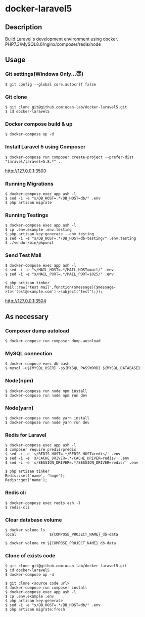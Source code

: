 # docker-laravel5

## Description

Build Laravel's development environment using docker.  
PHP7.3/MySQL8.0/nginx/composer/redis/node

## Usage

### Git settings(Windows Only...😇)

```
$ git config --global core.autocrlf false
```

### Git clone

```
$ git clone git@github.com:ucan-lab/docker-laravel5.git
$ cd docker-laravel5
```

### Docker compose build & up

```
$ docker-compose up -d
```

### Install Laravel 5 using Composer

```
$ docker-compose run composer create-project --prefer-dist "laravel/laravel=5.8.*" .
```

http://127.0.0.1:3500

### Running Migrations

```
$ docker-compose exec app ash -l
$ sed -i -e "s/DB_HOST=.*/DB_HOST=db/" .env
$ php artisan migrate
```

### Running Testings

```
$ docker-compose exec app ash -l
$ cp .env.example .env.testing
$ php artisan key:generate --env testing
$ sed -i -e "s/DB_HOST=.*/DB_HOST=db-testing/" .env.testing
$ ./vendor/bin/phpunit
```

### Send Test Mail

```
$ docker-compose exec app ash -l
$ sed -i -e "s/MAIL_HOST=.*/MAIL_HOST=mail/" .env
$ sed -i -e "s/MAIL_PORT=.*/MAIL_PORT=1025/" .env

$ php artisan tinker
Mail::raw('test mail',function($message){$message->to('test@example.com')->subject('test');});
```

http://127.0.0.1:3504

## As necessary

### Composer dump autoload

```
$ docker-compose run composer dump-autoload
```

### MySQL connection

```
$ docker-compose exec db bash
$ mysql -u${MYSQL_USER} -p${MYSQL_PASSWORD} ${MYSQL_DATABASE}
```

### Node(npm)

```
$ docker-compose run node npm install
$ docker-compose run node npm run dev
```

### Node(yarn)

```
$ docker-compose run node yarn install
$ docker-compose run node yarn run dev
```

### Redis for Laravel

```
$ docker-compose exec app ash -l
$ composer require predis/predis
$ sed -i -e 's/REDIS_HOST=.*/REDIS_HOST=redis/' .env
$ sed -i -e 's/CACHE_DRIVER=.*/CACHE_DRIVER=redis/' .env
$ sed -i -e 's/SESSION_DRIVER=.*/SESSION_DRIVER=redis/' .env

$ php artisan tinker
Redis::set('name', 'hoge');
Redis::get('name');
```

### Redis cli

```
$ docker-compose exec redis ash -l
$ redis-cli
```

### Clear database volume

```
$ docker volume ls
local               ${COMPOSE_PROJECT_NAME}_db-data

$ docker volume rm ${COMPOSE_PROJECT_NAME}_db-data
```

### Clone of exists code

```
$ git clone git@github.com:ucan-lab/docker-laravel5.git
$ cd docker-laravel5
$ docker-compose up -d

$ git clone <source code url>
$ docker-compose run composer install
$ docker-compose exec app ash -l
$ cp .env.example .env
$ php artisan key:generate
$ sed -i -e "s/DB_HOST=.*/DB_HOST=db/" .env
$ php artisan migrate:fresh
```
